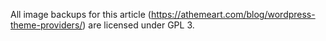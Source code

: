 All image backups for this article (https://athemeart.com/blog/wordpress-theme-providers/) are licensed under GPL 3.
